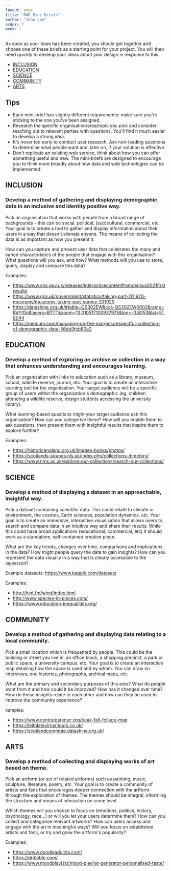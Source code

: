 ```yaml
---
layout: page
title: "DWD Mini Briefs"
author: "John Lee"
order: 7
week: 1
---
```


As soon as your team has been created, you should get together and choose one of these briefs as a starting point for your project. You will then need quickly to develop your ideas about your design in response to this.

- [INCLUSION](#inclusion)
- [EDUCATION](#education)
- [SCIENCE](#science)
- [COMMUNITY](#community)
- [ARTS](#arts)

## Tips
* Each mini-brief has slightly different requirements: make sure you're sticking to the one you've been assigned.
* Research the specific organisation/area/topic you pick and consider reaching out to relevant parties with questions. You'll find it much easier to develop a strong idea.
* It's never too early to conduct user research. Ask non-leading questions to determine what people want and, later on, if your solution is effective.
* Don't replicate an existing web service, think about how you can offer something useful and new. The mini-briefs are designed to encourage you to think more broadly about how data and web technologies can be implemented.


## INCLUSION

### Develop a method of gathering and displaying demographic data in an inclusive and identity positive way.

Pick an organisation that works with people from a broad range of backgrounds – this can be social, political, (sub)cultural, commercial, etc. Your goal is to create a tool to gather and display information about their users in a way that doesn't alienate anyone. The means of collecting the data is as important as how you present it.

How can you capture and present user data that celebrates the many and varied characteristics of the people that engage with this organisation? What questions will you ask, and how? What methods will you use to store, query, display and compare this data?

Examples:

- <https://www.ons.gov.uk/releases/interactivecontentfromcensus2021firstresults>
- <https://www.gov.uk/government/statistics/taking-part-201920-museums/museums-taking-part-survey-201920>
- <https://datashine.org.uk/#table=QS302EW&col=QS302EW0002&ramp=RdYlGn&layers=BTTT&zoom=13.010517100937975&lon=-0.8053&lat=51.8044>
- <https://medium.com/managing-on-the-margins/respectful-collection-of-demographic-data-56de9fcb80e2> 


## EDUCATION

### Develop a method of exploring an archive or collection in a way that enhances understanding and encourages learning.

Pick an organisation with links to education such as a library, museum, school, wildlife reserve, journal, etc. Your goal is to create an interactive learning tool for the organisation. Your target audience will be a specific group of users within the organisation's demographic (eg, children attending a wildlife reserve, design students accessing the university library).

What learning-based questions might your target audience ask this organisation? How can you categorise these? How will you enable them to ask questions, then present them with insightful results that inspire them to explore further?

Examples:

- <https://historicengland.org.uk/images-books/photos/>
- <https://scotlands-sounds.nls.uk/index.php/collections-directory/>
- <https://www.nms.ac.uk/explore-our-collections/search-our-collections/> 


## SCIENCE

### Develop a method of displaying a dataset in an approachable, insightful way.

Pick a dataset containing scientific data. This could relate to climate or environment, the cosmos, Earth sciences, population dynamics, etc. Your goal is to create an immersive, interactive visualisation that allows users to search and compare data in an intuitive way and share their results. While this could have broad applications (educational, commercial, etc) it should work as a standalone, self-contained creative piece.

What are the key trends, changes over time, comparisons and implications in the data? How might people query the data to gain insights? How can you represent the data visually in a way that is clearly accessible to the layperson?

Example datasets: <https://www.kaggle.com/datasets>

Examples:

- <http://hint.fm/wind/index.html>
- <http://www.species-in-pieces.com/>
- <https://www.education-inequalities.org/>


## COMMUNITY

### Develop a method of gathering and displaying data relating to a local community.

Pick a small location which is frequented by people. This could be the building or street you live in, an office block, a shopping precinct, a park or public space, a university campus, etc. Your goal is to create an interactive map detailing how the space is used and by whom. You can draw on interviews, oral histories, photographs, archival maps, etc.

What are the primary and secondary purposes of this area? What do people want from it and how could it be improved? How has it changed over time? How do these insights relate to each other and how can they be used to improve the community experience?

xamples:

- <https://www.centralparknyc.org/peak-fall-foliage-map>
- <https://leithlatevirtualtours.co.uk/>
- <https://scotlandcommute.datashine.org.uk/>

## ARTS

### Develop a method of collecting and displaying works of art based on theme.

Pick an artform (or set of related artforms) such as painting, music, sculpture, literature, poetry, etc. Your goal is to create a community of artists and fans that encourages deeper connection with the artform through the exploration of themes. The themes should be integral, informing the structure and means of interaction on some level.

Which themes will you choose to focus on (emotions, politics, history, psychology, race...) or will you let your users determine them? How can you collect and categorise relevant artworks? How can users access and engage with the art in meaningful ways? Will you focus on established artists and fans, or try and grow the artform's popularity?

Examples:

- <https://www.doodleaddicts.com/>
- <https://dribbble.com/>
- <https://www.moodplayl.ist/mood-playlist-generator-personalised-taste/>

